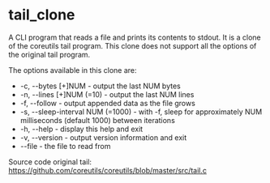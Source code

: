 # tail_clone
A CLI program that reads a file and prints its contents to stdout. It is a clone of the coreutils tail program.
This clone does not support all the options of the original tail program. 

The options available in this clone are:
* -c, --bytes [+]NUM - output the last NUM bytes
* -n, --lines [+]NUM (=10) - output the last NUM lines
* -f, --follow - output appended data as the file grows
* -s, --sleep-interval NUM (=1000) - with -f, sleep for approximately NUM milliseconds (default 1000) between iterations
* -h, --help - display this help and exit
* -v, --version - output version information and exit
* --file - the file to read from

Source code original tail: https://github.com/coreutils/coreutils/blob/master/src/tail.c